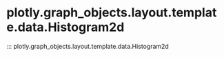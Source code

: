 # plotly.graph_objects.layout.template.data.Histogram2d

::: plotly.graph_objects.layout.template.data.Histogram2d
